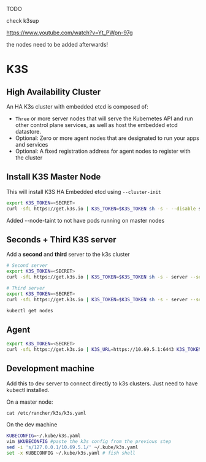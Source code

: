 
TODO 

check k3sup

https://www.youtube.com/watch?v=Yt_PWpn-97g

the nodes need to be added afterwards!






# K3S

## High Availability Cluster

An HA K3s cluster with embedded etcd is composed of:

- `Three` or more server nodes that will serve the Kubernetes API and run other control plane services, as well as host the embedded etcd datastore.
- Optional: Zero or more agent nodes that are designated to run your apps and services
- Optional: A fixed registration address for agent nodes to register with the cluster

## Install K3S Master Node

This will install K3S HA Embedded etcd using `--cluster-init`

```sh
export K3S_TOKEN=<SECRET>
curl -sfL https://get.k3s.io | K3S_TOKEN=$K3S_TOKEN sh -s - --disable servicelb --disable traefik --cluster-init --tls-san=10.69.5.1 --tls-san=k3s.milanchis.com --tls-san=0.0.0.0  --write-kubeconfig-mode 640 --write-kubeconfig-group sudo --node-taint node-role.kubernetes.io/master=:NoSchedule
```

Added --node-taint to not have pods running on master nodes

## Seconds + Third K3S server

Add a **second** and **third** server to the k3s cluster

```sh
# Second server
export K3S_TOKEN=<SECRET>
curl -sfL https://get.k3s.io | K3S_TOKEN=$K3S_TOKEN sh -s - server --server https://10.69.5.1:6443 --disable servicelb --disable traefik --tls-san=10.69.5.2 --write-kubeconfig-mode 640 --write-kubeconfig-group sudo --node-taint node-role.kubernetes.io/master=:NoSchedule
```

```sh
# Third server
export K3S_TOKEN=<SECRET>
curl -sfL https://get.k3s.io | K3S_TOKEN=$K3S_TOKEN sh -s - server --server https://10.69.5.1:6443 --disable servicelb --disable traefik --tls-san=10.69.5.3 --write-kubeconfig-mode 640 --write-kubeconfig-group sudo --node-taint node-role.kubernetes.io/master=:NoSchedule
```

```sh
kubectl get nodes
```

## Agent

```sh
export K3S_TOKEN=<SECRET>
curl -sfL https://get.k3s.io | K3S_URL=https://10.69.5.1:6443 K3S_TOKEN=$K3S_TOKEN sh -
```

## Development machine

Add this to dev server to connect directly to k3s clusters.
Just need to have kubectl installed.

On a master node:

```cat /etc/rancher/k3s/k3s.yaml```

On the dev machine

```sh
KUBECONFIG=~/.kube/k3s.yaml
vim $KUBECONFIG #paste the k3s config from the previous step
sed -i 's/127.0.0.1/10.69.5.1/' ~/.kube/k3s.yaml
set -x KUBECONFIG ~/.kube/k3s.yaml # fish shell
```

<!-- ## Cluster Load Balancer

https://docs.k3s.io/datastore/cluster-loadbalancer?ext-load-balancer=HAProxy#setup-load-balancer -->

<!-- ## Traefik

Install

```sh
helm repo add traefik https://traefik.github.io/charts
helm install traefik traefik/traefik --namespace traefik --create-namespace --values traefik-values.yaml 
```

Helm Values - this will redirect all traffic to https, even local one. To test locally disable this by only using `ports: web: {}` and `helm upgrade`

    helm upgrade traefik traefik/traefik --namespace traefik --create-namespace --values traefik-values.yaml
---

```yaml
ports:
    web:
        redirections:
            entryPoint:
                to: websecure
                scheme: https
                permanent: true

```

Service example

```yaml
apiVersion: apps/v1
kind: Deployment
metadata:
name: whoami
labels:
    app: whoami
spec:
replicas: 1
selector:
    matchLabels:
    app: whoami
template:
    metadata:
    labels:
        app: whoami
    spec:
    containers:
    - name: whoami
        image: containous/whoami
        ports:
        - containerPort: 80
---
apiVersion: v1
kind: Service
metadata:
name: whoami
spec:
selector:
    app: whoami
ports:
    - protocol: TCP
    port: 80
    targetPort: 80
---
apiVersion: traefik.io/v1alpha1
kind: IngressRoute
metadata:
name: whoami-ingress  
spec:
entryPoints:
- websecure
routes:
- match: Host(`whoami.local`)
    kind: Rule
    services:
    - name: whoami
    port: 80
#apiVersion: networking.k8s.io/v1
#kind: Ingress
#metadata:
#name: whoami-ingress
#annotations:
#    traefik.ingress.kubernetes.io/router.entrypoints: websecure
#spec:
#ingressClassName: traefik
#rules:
#- host: whoami.local
#    http:
#    paths:
#    - path: /
#        pathType: Prefix
#        backend:
#        service:
#            name: whoami
#            port:
#            number: 80
``` -->
